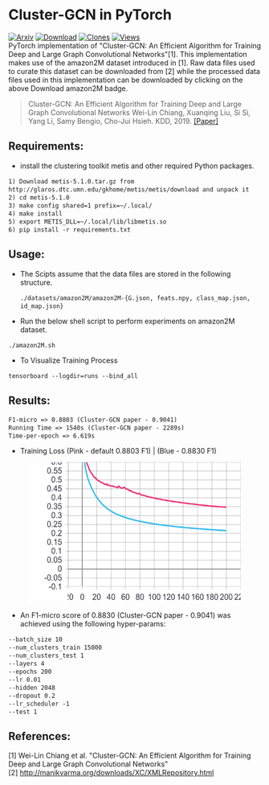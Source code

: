 # Cluster-GCN in PyTorch
[![Arxiv](https://img.shields.io/badge/ArXiv-1905.07953-orange.svg?color=blue&style=plastic)](https://arxiv.org/abs/1905.07953)
[![Download](https://img.shields.io/badge/Download-amazon2M-brightgreen.svg?color=black&style=plastic)](https://drive.google.com/drive/folders/1Tfn-yABlW5JheyYItyRyrMGtmQdYN7wm?usp=sharing)
[![Clones](https://img.shields.io/badge/Clones-31-brightgreen.svg?color=brightgreen&style=plastic)](https://github.com/pyyush/ClusterGCN-amazon2M/blob/master/README.md)
[![Views](https://img.shields.io/badge/Views-563-brightgreen.svg?color=brightgreen&style=plastic)](https://github.com/pyyush/ClusterGCN-amazon2M/blob/master/README.md)\
PyTorch implementation of "Cluster-GCN: An Efficient Algorithm for Training Deep and Large Graph Convolutional Networks"[1].
This implementation makes use of the amazon2M dataset introduced in [1]. Raw data files used to curate this dataset can be downloaded from [2] while the processed data files used in this implementation can be downloaded by clicking on the above Download amazon2M badge.

> Cluster-GCN: An Efficient Algorithm for Training Deep and Large Graph Convolutional Networks
> Wei-Lin Chiang, Xuanqing Liu, Si Si, Yang Li, Samy Bengio, Cho-Jui Hsieh.
> KDD, 2019.
> [[Paper]](https://arxiv.org/abs/1905.07953)

## Requirements:

* install the clustering toolkit metis and other required Python packages.
```
1) Download metis-5.1.0.tar.gz from http://glaros.dtc.umn.edu/gkhome/metis/metis/download and unpack it
2) cd metis-5.1.0
3) make config shared=1 prefix=~/.local/
4) make install
5) export METIS_DLL=~/.local/lib/libmetis.so
6) pip install -r requirements.txt
```
## Usage:
* The Scipts assume that the data files are stored in the following structure.
  ```
  ./datasets/amazon2M/amazon2M-{G.json, feats.npy, class_map.json, id_map.json}
  ```
 * Run the below shell script to perform experiments on amazon2M dataset.
```
./amazon2M.sh
```
* To Visualize Training Process
```
tensorboard --logdir=runs --bind_all
```
## Results:
```
F1-micro => 0.8803 (Cluster-GCN paper - 0.9041)
Running Time => 1540s (Cluster-GCN paper - 2289s)
Time-per-epoch => 6.619s
```
* Training Loss (Pink - default 0.8803 F1) | (Blue - 0.8830 F1)
<figure>
  <img src="loss_train.jpg"/>
</figure>

* An F1-micro score of 0.8830 (Cluster-GCN paper - 0.9041) was achieved using the following hyper-params:
```
--batch_size 10 
--num_clusters_train 15000
--num_clusters_test 1
--layers 4 
--epochs 200 
--lr 0.01 
--hidden 2048 
--dropout 0.2 
--lr_scheduler -1
--test 1
```
## References:
[1] Wei-Lin Chiang et al. "Cluster-GCN: An Efficient Algorithm for Training Deep and Large Graph Convolutional Networks"\
[2] http://manikvarma.org/downloads/XC/XMLRepository.html
